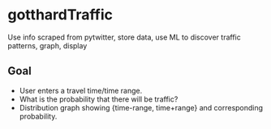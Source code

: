 # gotthardTraffic
Use info scraped from pytwitter, store data, use ML to discover traffic patterns, graph, display

## Goal

* User enters a travel time/time range.
* What is the probability that there will be traffic?
* Distribution graph showing {time-range, time+range} and corresponding probability.
    